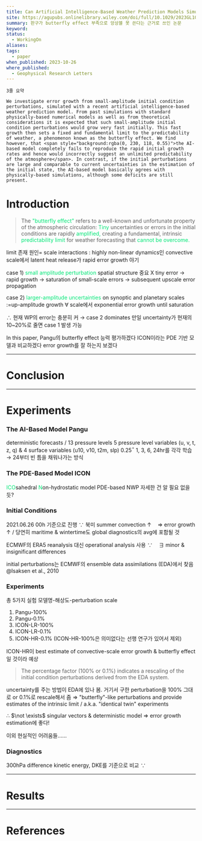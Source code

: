 ```yaml
---
title: Can Artificial Intelligence-Based Weather Prediction Models Simulate the Butterfly Effect?
site: https://agupubs.onlinelibrary.wiley.com/doi/full/10.1029/2023GL105747
summary: 판구가 butterfly effect 부족으로 앙상블 못 쓴다는 근거로 쓰인 논문
keyword: 
status:
  - WorkingOn
aliases: 
tags:
  - paper
when_published: 2023-10-26
where_published:
  - Geophysical Research Letters
---
```

```ad-summary
3줄 요약
```

```ad-abstract
We investigate error growth from small-amplitude initial condition perturbations, simulated with a recent artificial intelligence-based weather prediction model. From past simulations with standard physically-based numerical models as well as from theoretical considerations it is expected that such small-amplitude initial condition perturbations would grow very fast initially. This fast growth then sets a fixed and fundamental limit to the predictability of weather, a phenomenon known as the butterfly effect. We find however, that <span style="background:rgba(0, 230, 118, 0.55)">the AI-based model completely fails to reproduce the rapid initial growth rates and hence would incorrectly suggest an unlimited predictability of the atmosphere</span>. In contrast, if the initial perturbations are large and comparable to current uncertainties in the estimation of the initial state, the AI-based model basically agrees with physically-based simulations, although some deficits are still present.
```

# Introduction
> The<font color="#00e676"> "butterfly effect" </font>refers to a well-known and unfortunate property of the atmospheric circulation: <font color="#00e676">Tiny</font> uncertainties or errors in the initial conditions are rapidly <font color="#00e676">amplified,</font> creating a fundamental, intrinsic <font color="#00e676">predictability limit </font>for weather forecasting that <font color="#00e676">cannot be overcome.</font>

limit 존재 원인= scale interactions
: highly non-linear dynamics인 convective scale에서 latent heat release가 rapid error growth 야기

case 1) <font color="#00e676">small amplitude perturbation</font>
spatial structure 중요 X
tiny error 
$\rightarrow$ rapid growth 
$\rightarrow$ saturation of small-scale errors 
$\rightarrow$ subsequent upscale error propagation

case 2) <font color="#00e676">larger-amplitude uncertainties </font>on synoptic and planetary scales
:=up-amplitude growth
$\forall$ scale에서 exponential error growth until saturation

$\therefore$ 현재 WP의 error는 충분히 커 $\rightarrow$ case 2 dominates
만일 uncertainty가 현재의 10~20%로 줄면 case 1 발생 가능

In this paper, 
Pangu의 butterfly effect 능력 평가하겠다
ICON이라는 PDE 기반 모델과 비교하겠다
error growth를 잘 하는지 보겠다

---
# Conclusion

---
# Experiments

### The AI-Based Model Pangu
deterministic forecasts / 13 pressure levels
5 pressure level variables (u, v, t, z, q) & 4 surface variables (u10, v10, t2m, slp)
0.25$^\circ$
1, 3, 6, 24hr를 각각 학습 $\rightarrow$ 24부터 빈 틈을 채워나가는 방식

### The PDE-Based Model ICON
<font color="#00e676">ICO</font>sahedral <font color="#00e676">N</font>on-hydrostatic model
PDE-based NWP
자세한 건 알 필요 없을 듯?

### Initial Conditions
2021.06.26 00h 기준으로 진행 
$\because$ 북미 summer convection $\uparrow \quad \Rightarrow$ error growth $\uparrow$ / 당연히 maritime & wintertime도 global diagnostics의 avg에 포함될 것

ECMWF의 ERA5 reanalysis 대신 operational analysis 사용
$\because \quad \exists$  minor & insignificant differences

initial perturbations는 ECMWF의 ensemble data assimilations (EDA)에서 찾음 @Isaksen et al., 2010

### Experiments
총 5가지 실험
모델명-해상도-perturbation scale
1. Pangu-100%
2. Pangu-0.1%
3. ICON-LR-100%
4. ICON-LR-0.1%
5. ICON-HR-0.1%
(ICON-HR-100%은 의미없다는 선행 연구가 있어서 제외)

ICON-HR이 best estimate of convective-scale error growth & butterfly effect일 것이라 예상

> The percentage factor (100% or 0.1%) indicates a rescaling of the initial condition perturbations derived from the EDA system. 

uncertainty를 주는 방법이 EDA에 있나 봄. 거기서 구한 perturbation을 100% 그대로 or 0.1%로  rescale해서 줌
$\Rightarrow$ "butterfly"-like perturbations and provide estimates of the intrinsic limit / a.k.a. "identical twin" experiments

$\therefore$ $\not \exists$ singular vectors & deterministic model $\Rightarrow$ error growth estimation에 좋다!

이외 현실적인 어려움들......

### Diagnostics
300hPa difference kinetic energy, DKE를 기준으로 비교 
$\because$ 

---
# Results

---
# References
 